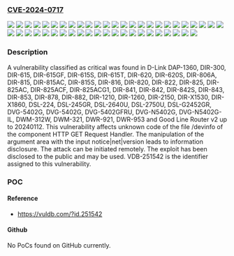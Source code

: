 ### [CVE-2024-0717](https://cve.mitre.org/cgi-bin/cvename.cgi?name=CVE-2024-0717)
![](https://img.shields.io/static/v1?label=Product&message=DAP-1360&color=blue)
![](https://img.shields.io/static/v1?label=Product&message=DIR-1210&color=blue)
![](https://img.shields.io/static/v1?label=Product&message=DIR-1260&color=blue)
![](https://img.shields.io/static/v1?label=Product&message=DIR-2150&color=blue)
![](https://img.shields.io/static/v1?label=Product&message=DIR-300&color=blue)
![](https://img.shields.io/static/v1?label=Product&message=DIR-615&color=blue)
![](https://img.shields.io/static/v1?label=Product&message=DIR-615GF&color=blue)
![](https://img.shields.io/static/v1?label=Product&message=DIR-615S&color=blue)
![](https://img.shields.io/static/v1?label=Product&message=DIR-615T&color=blue)
![](https://img.shields.io/static/v1?label=Product&message=DIR-620&color=blue)
![](https://img.shields.io/static/v1?label=Product&message=DIR-620S&color=blue)
![](https://img.shields.io/static/v1?label=Product&message=DIR-806A&color=blue)
![](https://img.shields.io/static/v1?label=Product&message=DIR-815&color=blue)
![](https://img.shields.io/static/v1?label=Product&message=DIR-815AC&color=blue)
![](https://img.shields.io/static/v1?label=Product&message=DIR-815S&color=blue)
![](https://img.shields.io/static/v1?label=Product&message=DIR-816&color=blue)
![](https://img.shields.io/static/v1?label=Product&message=DIR-820&color=blue)
![](https://img.shields.io/static/v1?label=Product&message=DIR-822&color=blue)
![](https://img.shields.io/static/v1?label=Product&message=DIR-825&color=blue)
![](https://img.shields.io/static/v1?label=Product&message=DIR-825AC&color=blue)
![](https://img.shields.io/static/v1?label=Product&message=DIR-825ACF&color=blue)
![](https://img.shields.io/static/v1?label=Product&message=DIR-825ACG1&color=blue)
![](https://img.shields.io/static/v1?label=Product&message=DIR-841&color=blue)
![](https://img.shields.io/static/v1?label=Product&message=DIR-842&color=blue)
![](https://img.shields.io/static/v1?label=Product&message=DIR-842S&color=blue)
![](https://img.shields.io/static/v1?label=Product&message=DIR-843&color=blue)
![](https://img.shields.io/static/v1?label=Product&message=DIR-853&color=blue)
![](https://img.shields.io/static/v1?label=Product&message=DIR-878&color=blue)
![](https://img.shields.io/static/v1?label=Product&message=DIR-882&color=blue)
![](https://img.shields.io/static/v1?label=Product&message=DIR-X1530&color=blue)
![](https://img.shields.io/static/v1?label=Product&message=DIR-X1860&color=blue)
![](https://img.shields.io/static/v1?label=Product&message=DSL-224&color=blue)
![](https://img.shields.io/static/v1?label=Product&message=DSL-245GR&color=blue)
![](https://img.shields.io/static/v1?label=Product&message=DSL-2640U&color=blue)
![](https://img.shields.io/static/v1?label=Product&message=DSL-2750U&color=blue)
![](https://img.shields.io/static/v1?label=Product&message=DSL-G2452GR&color=blue)
![](https://img.shields.io/static/v1?label=Product&message=DVG-5402G&color=blue)
![](https://img.shields.io/static/v1?label=Product&message=DVG-5402GFRU&color=blue)
![](https://img.shields.io/static/v1?label=Product&message=DVG-N5402G&color=blue)
![](https://img.shields.io/static/v1?label=Product&message=DVG-N5402G-IL&color=blue)
![](https://img.shields.io/static/v1?label=Product&message=DWM-312W&color=blue)
![](https://img.shields.io/static/v1?label=Product&message=DWM-321&color=blue)
![](https://img.shields.io/static/v1?label=Product&message=DWR-921&color=blue)
![](https://img.shields.io/static/v1?label=Product&message=DWR-953&color=blue)
![](https://img.shields.io/static/v1?label=Product&message=Good%20Line%20Router%20v2&color=blue)
![](https://img.shields.io/static/v1?label=Version&message=%3D%2020240112%20&color=brighgreen)
![](https://img.shields.io/static/v1?label=Vulnerability&message=CWE-200%20Information%20Disclosure&color=brighgreen)

### Description

A vulnerability classified as critical was found in D-Link DAP-1360, DIR-300, DIR-615, DIR-615GF, DIR-615S, DIR-615T, DIR-620, DIR-620S, DIR-806A, DIR-815, DIR-815AC, DIR-815S, DIR-816, DIR-820, DIR-822, DIR-825, DIR-825AC, DIR-825ACF, DIR-825ACG1, DIR-841, DIR-842, DIR-842S, DIR-843, DIR-853, DIR-878, DIR-882, DIR-1210, DIR-1260, DIR-2150, DIR-X1530, DIR-X1860, DSL-224, DSL-245GR, DSL-2640U, DSL-2750U, DSL-G2452GR, DVG-5402G, DVG-5402G, DVG-5402GFRU, DVG-N5402G, DVG-N5402G-IL, DWM-312W, DWM-321, DWR-921, DWR-953 and Good Line Router v2 up to 20240112. This vulnerability affects unknown code of the file /devinfo of the component HTTP GET Request Handler. The manipulation of the argument area with the input notice|net|version leads to information disclosure. The attack can be initiated remotely. The exploit has been disclosed to the public and may be used. VDB-251542 is the identifier assigned to this vulnerability.

### POC

#### Reference
- https://vuldb.com/?id.251542

#### Github
No PoCs found on GitHub currently.

